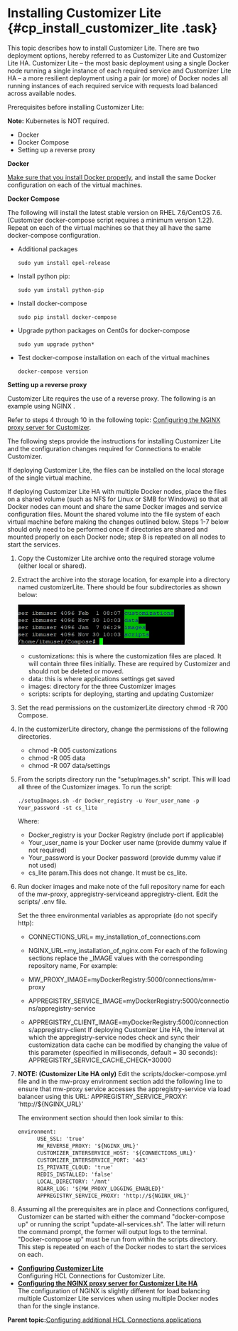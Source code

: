 # Installing Customizer Lite {#cp_install_customizer_lite .task}

This topic describes how to install Customizer Lite. There are two deployment options, hereby referred to as Customizer Lite and Customizer Lite HA. Customizer Lite – the most basic deployment using a single Docker node running a single instance of each required service and Customizer Lite HA – a more resilient deployment using a pair \(or more\) of Docker nodes all running instances of each required service with requests load balanced across available nodes.

Prerequisites before installing Customizer Lite:

**Note:** Kubernetes is NOT required.

-   Docker
-   Docker Compose
-   Setting up a reverse proxy

**Docker**

[Make sure that you install Docker properly](https://kubernetes.io/docs/setup/production-environment/container-runtimes/#docker), and install the same Docker configuration on each of the virtual machines.

**Docker Compose**

The following will install the latest stable version on RHEL 7.6/CentOS 7.6. \(Customizer docker-compose script requires a minimum version 1.22\). Repeat on each of the virtual machines so that they all have the same docker-compose configuration.

-   Additional packages

    ```
    sudo yum install epel-release
    ```

-   Install python pip:

    ```
    sudo yum install python-pip
    ```

-   Install docker-compose

    ```
    sudo pip install docker-compose
    ```

-   Upgrade python packages on Cent0s for docker-compose

    ```
    sudo yum upgrade python*
    ```

-   Test docker-compose installation on each of the virtual machines

    ```
    docker-compose version
    ```


**Setting up a reverse proxy**

Customizer Lite requires the use of a reverse proxy. The following is an example using NGINX .

Refer to steps 4 through 10 in the following topic: [Configuring the NGINX proxy server for Customizer](cp_config_customizer_setup_nginx.md).

The following steps provide the instructions for installing Customizer Lite and the configuration changes required for Connections to enable Customizer.

If deploying Customizer Lite, the files can be installed on the local storage of the single virtual machine.

If deploying Customizer Lite HA with multiple Docker nodes, place the files on a shared volume \(such as NFS for Linux or SMB for Windows\) so that all Docker nodes can mount and share the same Docker images and service configuration files. Mount the shared volume into the file system of each virtual machine before making the changes outlined below. Steps 1-7 below should only need to be performed once if directories are shared and mounted properly on each Docker node; step 8 is repeated on all nodes to start the services.

1.  Copy the Customizer Lite archive onto the required storage volume \(either local or shared\).

2.  Extract the archive into the storage location, for example into a directory named customizerLite. There should be four subdirectories as shown below:

    ![Customizer Light archive](cp_customizer_lite_1.png)

    -   customizations: this is where the customization files are placed. It will contain three files initially. These are required by Customizer and should not be deleted or moved.
    -   data: this is where applications settings get saved
    -   images: directory for the three Customizer images
    -   scripts: scripts for deploying, starting and updating Customizer
3.  Set the read permissions on the customizerLite directory chmod -R 700 Compose.

4.  In the customizerLite directory, change the permissions of the following directories.

    -   chmod -R 005 customizations
    -   chmod -R 005 data
    -   chmod -R 007 data/settings
5.  From the scripts directory run the "setupImages.sh" script. This will load all three of the Customizer images. To run the script:

    ```
    ./setupImages.sh -dr Docker_registry -u Your_user_name -p Your_password -st cs_lite
    ```

    Where:

    -   Docker\_registry is your Docker Registry \(include port if applicable\)
    -   Your\_user\_name is your Docker user name \(provide dummy value if not required\)
    -   Your\_password is your Docker password \(provide dummy value if not used\)
    -   cs\_lite param.This does not change. It must be cs\_lite.
6.  Run docker images and make note of the full repository name for each of the mw-proxy, appregistry-serviceand appregistry-client. Edit the scripts/ .env file.

    Set the three environmental variables as appropriate \(do not specify http\):

    -   CONNECTIONS\_URL= my\_installation\_of\_connections.com
    -   NGINX\_URL=my\_installation\_of\_nginx.com
    For each of the following sections replace the \_IMAGE values with the corresponding repository name, For example:

    -   MW\_PROXY\_IMAGE=myDockerRegistry:5000/connections/mw-proxy
    -   APPREGISTRY\_SERVICE\_IMAGE=myDockerRegistry:5000/connections/appregistry-service
    -   APPREGISTRY\_CLIENT\_IMAGE=myDockerRegistry:5000/connections/appregistry-client
    If deploying Customizer Lite HA, the interval at which the appregistry-service nodes check and sync their customization data cache can be modified by changing the value of this parameter \(specified in milliseconds, default = 30 seconds\): APPREGISTRY\_SERVICE\_CACHE\_CHECK=30000

7.  **NOTE: \(Customizer Lite HA only\)** Edit the scripts/docker-compose.yml file and in the mw-proxy environment section add the following line to ensure that mw-proxy service accesses the appregistry-service via load balancer using this URL: APPREGISTRY\_SERVICE\_PROXY: ‘http://$\{NGINX\_URL\}’

    The environment section should then look similar to this:

    ```
    environment:
          USE_SSL: 'true'
          MW_REVERSE_PROXY: '${NGINX_URL}'
          CUSTOMIZER_INTERSERVICE_HOST: '${CONNECTIONS_URL}'
          CUSTOMIZER_INTERSERVICE_PORT: '443'
          IS_PRIVATE_CLOUD: 'true'
          REDIS_INSTALLED: 'false'
          LOCAL_DIRECTORY: '/mnt'
          ROARR_LOG: '${MW_PROXY_LOGGING_ENABLED}'
          APPREGISTRY_SERVICE_PROXY: 'http://${NGINX_URL}'
    
    ```

8.  Assuming all the prerequisites are in place and Connections configured, Customizer can be started with either the command "docker-compose up" or running the script "update-all-services.sh". The latter will return the command prompt, the former will output logs to the terminal. "Docker-compose up" must be run from within the scripts directory. This step is repeated on each of the Docker nodes to start the services on each.


-   **[Configuring Customizer Lite](../install/cp_install_customizer_lite_config.md)**  
Configuring HCL Connections for Customizer Lite.
-   **[Configuring the NGINX proxy server for Customizer Lite HA](../install/cp_install_customizer_lite_nginx_proxy_server_config_ha.md)**  
The configuration of NGINX is slightly different for load balancing multiple Customizer Lite services when using multiple Docker nodes than for the single instance.

**Parent topic:**[Configuring additional HCL Connections applications](../install/t_inst_config_addons.md)

